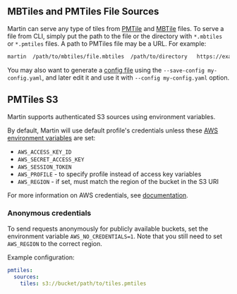 ## MBTiles and PMTiles File Sources

Martin can serve any type of tiles from [PMTile](https://protomaps.com/blog/pmtiles-v3-whats-new)
and [MBTile](https://github.com/mapbox/mbtiles-spec) files. To serve a file from CLI, simply put the path to the file or
the directory with `*.mbtiles` or `*.pmtiles` files. A path to PMTiles file may be a URL. For example:

```bash
martin  /path/to/mbtiles/file.mbtiles  /path/to/directory   https://example.org/path/tiles.pmtiles
```

You may also want to generate a [config file](config-file.md) using the `--save-config my-config.yaml`, and later edit
it and use it with `--config my-config.yaml` option.

## PMTiles S3

Martin supports authenticated S3 sources using environment variables.

By default, Martin will use default profile's credentials unless these [AWS environment variables](https://docs.aws.amazon.com/sdkref/latest/guide/creds-config-files.html) are set:

- `AWS_ACCESS_KEY_ID`
- `AWS_SECRET_ACCESS_KEY`
- `AWS_SESSION_TOKEN`
- `AWS_PROFILE` - to specify profile instead of access key variables
- `AWS_REGION` - if set, must match the region of the bucket in the S3 URI

For more information on AWS credentials, see [documentation](https://docs.aws.amazon.com/sdkref/latest/guide/creds-config-files.html).

### Anonymous credentials

To send requests anonymously for publicly available buckets, set the environment variable `AWS_NO_CREDENTIALS=1`.
Note that you still need to set `AWS_REGION` to the correct region.

Example configuration:

```yaml
pmtiles:
  sources:
    tiles: s3://bucket/path/to/tiles.pmtiles
```
